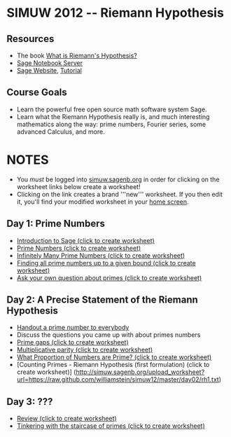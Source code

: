 SIMUW 2012 -- Riemann Hypothesis
================================

Resources
---------
  * The book [What is Riemann's Hypothesis?](http://wstein.org/rh/)
  * [Sage Notebook Server](http://simuw.sagenb.org)
  * [Sage Website](http://sagemath.org/), [Tutorial](http://www.sagemath.org/doc/tutorial/)
  
Course Goals
------------
  * Learn the powerful free open source math software system Sage.
  * Learn what the Riemann Hypothesis really is, and much interesting mathematics along the way: prime numbers, Fourier series, some advanced Calculus, and more.
  
NOTES
=====
  * You *must* be logged into [simuw.sagenb.org](http://simuw.sagenb.org) in order for clicking on the worksheet links below create a worksheet!
  * Clicking on the link creates a brand '''new''' worksheet.  If you then edit it, you'll find your modified worksheet in your [home screen](http://simuw.sagenb.org/home).

Day 1: Prime Numbers
--------------------
  * [Introduction to Sage (click to create worksheet)](http://simuw.sagenb.org/upload_worksheet?url=https://raw.github.com/williamstein/simuw12/master/day01/intro_to_sage.txt)
  * [Prime Numbers (click to create worksheet)](http://simuw.sagenb.org/upload_worksheet?url=https://raw.github.com/williamstein/simuw12/master/day01/prime_numbers.txt)
  * [Infinitely Many Prime Numbers (click to create worksheet)](http://simuw.sagenb.org/upload_worksheet?url=https://raw.github.com/williamstein/simuw12/master/day01/infinitely_many_primes.txt)
  * [Finding all prime numbers up to a given bound (click to create worksheet)](http://simuw.sagenb.org/upload_worksheet?url=https://raw.github.com/williamstein/simuw12/master/day01/finding_all_primes.txt)
  * [Ask your own question about primes (click to create worksheet)](http://simuw.sagenb.org/upload_worksheet?url=https://raw.github.com/williamstein/simuw12/master/day01/ask_your_own_question.txt)

Day 2: A Precise Statement of the Riemann Hypothesis
----------------------------------------------------
  * [Handout a prime number to everybody](https://github.com/williamstein/simuw12/blob/master/day02/primes.pdf?raw=true)
  * Discuss the questions you came up with about primes numbers
  * [Prime gaps (click to create worksheet)](http://simuw.sagenb.org/upload_worksheet?url=https://raw.github.com/williamstein/simuw12/master/day02/prime_gaps.txt)
  * [Multiplicative parity (click to create worksheet)](http://simuw.sagenb.org/upload_worksheet?url=https://raw.github.com/williamstein/simuw12/master/day02/multiplicative_parity.txt)
  * [What Proportion of Numbers are Prime? (click to create worksheet)](http://simuw.sagenb.org/upload_worksheet?url=https://raw.github.com/williamstein/simuw12/master/day02/prime_proportion.txt)
  * [Counting Primes - Riemann Hypothesis (first formulation) (click to create worksheet)] (http://simuw.sagenb.org/upload_worksheet?url=https://raw.github.com/williamstein/simuw12/master/day02/rh1.txt)

Day 3: ???
----------
  * [Review (click to create worksheet)](http://simuw.sagenb.org/upload_worksheet?url=https://raw.github.com/williamstein/simuw12/master/day03/review.txt)
  * [Tinkering with the staircase of primes (click to create worksheet)](http://simuw.sagenb.org/upload_worksheet?url=https://raw.github.com/williamstein/simuw12/master/day03/tinkering.txt)
